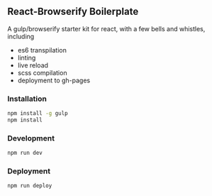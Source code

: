 ## React-Browserify Boilerplate

A gulp/browserify starter kit for react, with a few bells and whistles, including
* es6 transpilation
* linting
* live reload
* scss compilation
* deployment to gh-pages


### Installation
```bash
npm install -g gulp
npm install
```

### Development

```bash
npm run dev
```

### Deployment

```bash
npm run deploy
```
